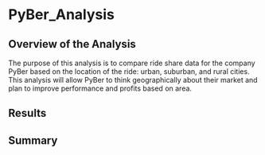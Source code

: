 # PyBer_Analysis

## Overview of the Analysis
The purpose of this analysis is to compare ride share data for the company PyBer based on the location of the ride: urban, suburban, and rural cities. This analysis will allow PyBer to think geographically about their market and plan to improve performance and profits based on area. 

## Results


## Summary

